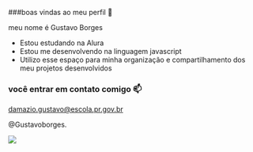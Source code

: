 ###boas vindas ao meu perfil 💙

meu nome é Gustavo Borges

- Estou estudando na Alura
- Estou me desenvolvendo na linguagem javascript
- Utilizo esse espaço para minha organização e compartilhamento dos meu projetos desenvolvidos

### você entrar em contato comigo 📫

damazio.gustavo@escola.pr.gov.br

@Gustavoborges.

![](https://media.tenor.com/i7lltDaTPtUAAAAC/naruto.gif)

